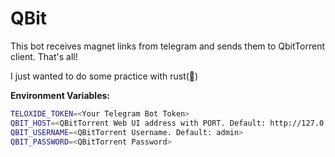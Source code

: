 # QBit

This bot receives magnet links from telegram and sends them to QbitTorrent client. That's all!

I just wanted to do some practice with rust(:crab:)

**Environment Variables:**

```bash
TELOXIDE_TOKEN=<Your Telegram Bot Token>
QBIT_HOST=<QBitTorrent Web UI address with PORT. Default: http://127.0.0.1:8080>
QBIT_USERNAME=<QBitTorrent Username. Default: admin>
QBIT_PASSWORD=<QBitTorrent Password>
```
